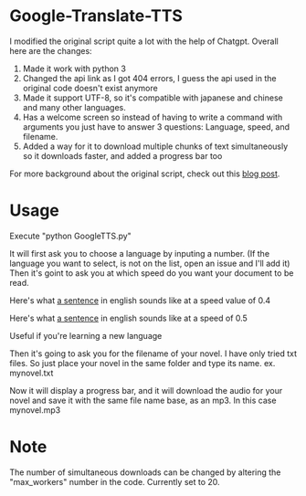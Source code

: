 Google-Translate-TTS
====================

I modified the original script quite a lot with the help of Chatgpt. Overall here are the changes:

1. Made it work with python 3
2. Changed the api link as I got 404 errors, I guess the api used in the original code doesn't exist anymore
3. Made it support UTF-8, so it's compatible with japanese and chinese and many other languages.
4. Has a welcome screen so instead of having to write a command with arguments you just have to answer 3 questions: Language, speed, and filename. 
5. Added a way for it to download multiple chunks of text simultaneously so it downloads faster, and added a progress bar too

For more background about the original script, check out this [blog post](http://www.hung-truong.com/blog/2013/04/26/hacking-googles-text-to-speech-api/).

Usage
=====
 
Execute "python GoogleTTS.py"

It will first ask you to choose a language by inputing a number. (If the language you want to select, is not on the list, open an issue and I'll add it)
Then it's goint to ask you at which speed do you want your document to be read. 

Here's what [a sentence](https://www.google.com/speech-api/v1/synthesize?text=%22This%20is%20an%20example%20sentence%20at%20a%20speed%20of%20zero%20point%20four%22&enc=mpeg&lang=en-us&speed=0.4&client=lr-language-tts&use_google_only_voices=1) in english sounds like at a speed value of 0.4

Here's what [a sentence](https://www.google.com/speech-api/v1/synthesize?text=%22This%20is%20an%20example%20sentence%20at%20a%20speed%20of%200.5%22&enc=mpeg&lang=en-us&speed=0.5&client=lr-language-tts&use_google_only_voices=1) in english sounds like at a speed of 0.5

Useful if you're learning a new language

Then it's going to ask you for the filename of your novel. I have only tried txt files. So just place your novel in the same folder and type its name. ex. mynovel.txt

Now it will display a progress bar, and it will download the audio for your novel and save it with the same file name base, as an mp3. In this case mynovel.mp3
 

Note
=====
The number of simultaneous downloads can be changed by altering the "max_workers" number in the code. Currently set to 20.
